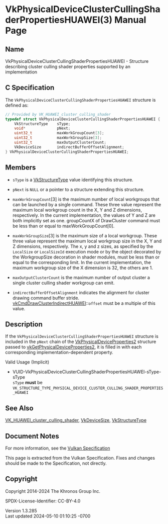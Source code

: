 # VkPhysicalDeviceClusterCullingShaderPropertiesHUAWEI(3) Manual Page

## Name

VkPhysicalDeviceClusterCullingShaderPropertiesHUAWEI - Structure
describing cluster culling shader properties supported by an
implementation



## <a href="#_c_specification" class="anchor"></a>C Specification

The `VkPhysicalDeviceClusterCullingShaderPropertiesHUAWEI` structure is
defined as:

``` c
// Provided by VK_HUAWEI_cluster_culling_shader
typedef struct VkPhysicalDeviceClusterCullingShaderPropertiesHUAWEI {
    VkStructureType    sType;
    void*              pNext;
    uint32_t           maxWorkGroupCount[3];
    uint32_t           maxWorkGroupSize[3];
    uint32_t           maxOutputClusterCount;
    VkDeviceSize       indirectBufferOffsetAlignment;
} VkPhysicalDeviceClusterCullingShaderPropertiesHUAWEI;
```

## <a href="#_members" class="anchor"></a>Members

- `sType` is a [VkStructureType](https://registry.khronos.org/vulkan/specs/1.3-extensions/man/html/VkStructureType.html) value identifying
  this structure.

- `pNext` is `NULL` or a pointer to a structure extending this
  structure.

- `maxWorkGroupCount`\[3\] is the maximum number of local workgroups
  that can be launched by a single command. These three value represent
  the maximum local workgroup count in the X, Y and Z dimensions,
  respectively. In the current implementation, the values of Y and Z are
  both implicitly set as one. groupCountX of DrawCluster command must be
  less than or equal to maxWorkGroupCount\[0\].

- `maxWorkGroupSize`\[3\] is the maximum size of a local workgroup.
  These three value represent the maximum local workgroup size in the X,
  Y and Z dimensions, respectively. The x, y and z sizes, as specified
  by the `LocalSize` or `LocalSizeId` execution mode or by the object
  decorated by the WorkgroupSize decoration in shader modules, must be
  less than or equal to the corresponding limit. In the current
  implementation, the maximum workgroup size of the X dimension is 32,
  the others are 1.

- `maxOutputClusterCount` is the maximum number of output cluster a
  single cluster culling shader workgroup can emit.

- `indirectBufferOffsetAlignment` indicates the alignment for cluster
  drawing command buffer stride.
  [vkCmdDrawClusterIndirectHUAWEI](https://registry.khronos.org/vulkan/specs/1.3-extensions/man/html/vkCmdDrawClusterIndirectHUAWEI.html)::`offset`
  must be a multiple of this value.

## <a href="#_description" class="anchor"></a>Description

If the `VkPhysicalDeviceClusterCullingShaderPropertiesHUAWEI` structure
is included in the `pNext` chain of the
[VkPhysicalDeviceProperties2](https://registry.khronos.org/vulkan/specs/1.3-extensions/man/html/VkPhysicalDeviceProperties2.html)
structure passed to
[vkGetPhysicalDeviceProperties2](https://registry.khronos.org/vulkan/specs/1.3-extensions/man/html/vkGetPhysicalDeviceProperties2.html),
it is filled in with each corresponding implementation-dependent
property.

Valid Usage (Implicit)

- <a
  href="#VUID-VkPhysicalDeviceClusterCullingShaderPropertiesHUAWEI-sType-sType"
  id="VUID-VkPhysicalDeviceClusterCullingShaderPropertiesHUAWEI-sType-sType"></a>
  VUID-VkPhysicalDeviceClusterCullingShaderPropertiesHUAWEI-sType-sType  
  `sType` **must** be
  `VK_STRUCTURE_TYPE_PHYSICAL_DEVICE_CLUSTER_CULLING_SHADER_PROPERTIES_HUAWEI`

## <a href="#_see_also" class="anchor"></a>See Also

[VK_HUAWEI_cluster_culling_shader](https://registry.khronos.org/vulkan/specs/1.3-extensions/man/html/VK_HUAWEI_cluster_culling_shader.html),
[VkDeviceSize](https://registry.khronos.org/vulkan/specs/1.3-extensions/man/html/VkDeviceSize.html),
[VkStructureType](https://registry.khronos.org/vulkan/specs/1.3-extensions/man/html/VkStructureType.html)

## <a href="#_document_notes" class="anchor"></a>Document Notes

For more information, see the <a
href="https://registry.khronos.org/vulkan/specs/1.3-extensions/html/vkspec.html#VkPhysicalDeviceClusterCullingShaderPropertiesHUAWEI"
target="_blank" rel="noopener">Vulkan Specification</a>

This page is extracted from the Vulkan Specification. Fixes and changes
should be made to the Specification, not directly.

## <a href="#_copyright" class="anchor"></a>Copyright

Copyright 2014-2024 The Khronos Group Inc.

SPDX-License-Identifier: CC-BY-4.0

Version 1.3.285  
Last updated 2024-05-10 01:10:25 -0700
